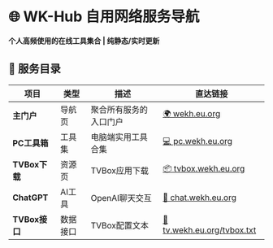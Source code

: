 # 🌐 WK-Hub 自用网络服务导航  
**个人高频使用的在线工具集合 | 纯静态/实时更新**  

## 📮 服务目录  
| 项目 | 类型 | 描述 | 直达链接 |  
|------|------|------|------|  
| **主门户** | 导航页 | 聚合所有服务的入口门户 | [🌍 wekh.eu.org](https://wekh.eu.org/) |  
| **PC工具箱** | 工具集 | 电脑端实用工具合集 | [💻 pc.wekh.eu.org](https://pc.wekh.eu.org/) |  
| **TVBox下载** | 资源页 | TVBox应用下载 | [📦 tvbox.wekh.eu.org](https://tvbox.wekh.eu.org/) |  
| **ChatGPT** | AI工具 | OpenAI聊天交互 | [🤖 chat.wekh.eu.org](https://chat.wekh.eu.org/) |  
| **TVBox接口** | 数据接口 | TVBox配置文本 | [📜 tv.wekh.eu.org/tvbox.txt](https://tv.wekh.eu.org/tvbox.txt) |  
